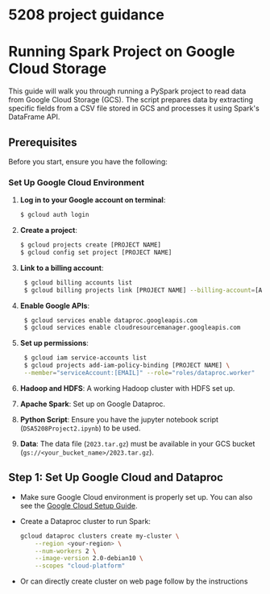 # 5208 project guidance

# Running Spark Project on Google Cloud Storage

This guide will walk you through running a PySpark project to read data from Google Cloud Storage (GCS). The script prepares data by extracting specific fields from a CSV file stored in GCS and processes it using Spark's DataFrame API.

## Prerequisites

Before you start, ensure you have the following:
### Set Up Google Cloud Environment

1. **Log in to your Google account on terminal**:
   ```sh
   $ gcloud auth login
   ```
2. **Create a project**:
   ```sh
   $ gcloud projects create [PROJECT NAME]
   $ gcloud config set project [PROJECT NAME]
   ```
3. **Link to a billing account**:
   ```sh
    $ gcloud billing accounts list
    $ gcloud billing projects link [PROJECT NAME] --billing-account=[ACCOUNT ID] 
   ```
4. **Enable Google APIs**:
   ```sh
    $ gcloud services enable dataproc.googleapis.com
    $ gcloud services enable cloudresourcemanager.googleapis.com
   ```
5. **Set up permissions**:
   ```sh
    $ gcloud iam service-accounts list
    $ gcloud projects add-iam-policy-binding [PROJECT NAME] \
    --member="serviceAccount:[EMAIL]" --role="roles/dataproc.worker"
   ```

6. **Hadoop and HDFS**: A working Hadoop cluster with HDFS set up.
7. **Apache Spark**: Set up on Google Dataproc.
8. **Python Script**: Ensure you have the jupyter notebook script (`DSA5208Project2.ipynb`) to be used.
9. **Data**: The data file (`2023.tar.gz`) must be available in your GCS bucket (`gs://<your_bucket_name>/2023.tar.gz`).

   
## Step 1: Set Up Google Cloud and Dataproc

- Make sure Google Cloud environment is properly set up. You can also see the [Google Cloud Setup Guide](https://cloud.google.com/docs/overview).
- Create a Dataproc cluster to run Spark:

  ```sh
  gcloud dataproc clusters create my-cluster \
      --region <your-region> \
      --num-workers 2 \
      --image-version 2.0-debian10 \
      --scopes "cloud-platform"
- Or can directly create cluster on web page follow by the instructions
